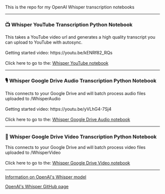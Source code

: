 This is the repo for my OpenAI Whisper transcription notebooks

<hr>
<h3>📺 Whisper YouTube Transcription Python Notebook</h3>
This takes a YouTube video url and generates a high quality transcript you can upload to YouTube with autosync.

<br>
<br>
Getting started video: https://youtu.be/kENRf82_RQs
<br>
<br>
Click here to go to the: <a href="https://github.com/AndrewMayneProjects/Whisper/blob/main/WhisperYouTube.ipynb">Whisper YouTube notebook</a>

<hr>

<h3>🎙️ Whisper Google Drive Audio Transcription Python Notebook</h3>
This connects to your Google Drive and will batch process audio files uploaded to /WhisperAudio
<br>
<br>
Getting started video: https://youtu.be/yVLhG4-7Sj4
<br>
<br>
Click here to go to the: <a href="https://github.com/AndrewMayneProjects/Whisper/blob/main/WhisperGoogleDrive.ipynb"> Whisper Google Drive Audio notebook</a>

<hr>

<h3>📼 Whisper Google Drive Video Transcription Python Notebook</h3>
This connects to your Google Drive and will batch process video files uploaded to /WhisperVideo
<br>
<br>
Click here to go to the: <a href="https://github.com/AndrewMayneProjects/Whisper/blob/main/WhisperVideoDrive.ipynb"> Whisper Google Drive Video notebook</a>
<hr>
 

<a href="https://openai.com/blog/whisper/">Information on OpenAI's Whisper model</a>

<a href="https://github.com/openai/whisper">OpenAI's Whisper GitHub page</a>
         
